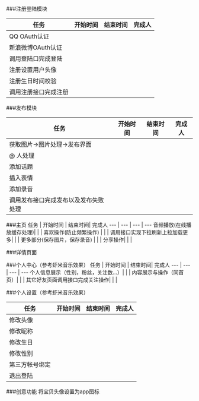 ###注册登陆模块

任务 | 开始时间 | 结束时间| 完成人
--- | --- | ---  | --- 
QQ OAuth认证 |  | | 
新浪微博OAuth认证 |  | |
调用登陆口完成登陆|  | |
注册设置用户头像 |  | |
注册生日时间校验 |  | |
调用注册接口完成注册|  | |

###发布模块

任务 | 开始时间 | 结束时间| 完成人
--- | --- | ---  | --- 
获取图片->图片处理->发布界面|  | | 
@ 人处理 |  | |
添加话题|  | |
插入表情 |  | |
添加录音|  | |
调用发布接口完成发布以及发布失败处理|  | |

###主页
任务 | 开始时间 | 结束时间| 完成人
--- | --- | ---  | --- 
音频播放(在线播放缓存处理)|  | | 
喜欢操作(防止频繁操作) |  | |
调用接口实现下拉刷新上拉加载更多|  | |
更多部分(保存图片，保存录音) |  | |
分享操作|  | |

###详情页面


###个人中心（参考虾米音乐效果）
任务 | 开始时间 | 结束时间| 完成人
--- | --- | ---  | --- 
个人信息展示（性别，粉丝，关注数...）|  | | 
内容展示与操作（同首页）|  | |
其它好友页面调用接口完成关注操作|  | |

###个人设置（参考虾米音乐效果）

任务 | 开始时间 | 结束时间| 完成人
--- | --- | ---  | --- 
修改头像|  | | 
修改昵称 |  | |
修改生日|  | |
修改性别 |  | |
第三方帐号绑定|  | |
退出登陆|  | |

###创意功能
将宝贝头像设置为app图标







